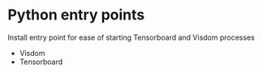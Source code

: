 # Python entry points

Install entry point for ease of starting Tensorboard and Visdom processes

- Visdom
- Tensorboard

